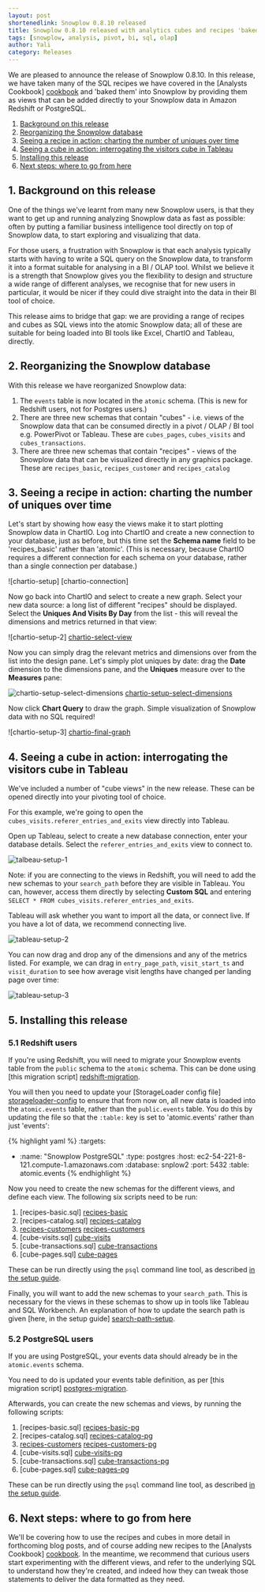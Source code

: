 ```yaml
---
layout: post
shortenedlink: Snowplow 0.8.10 released
title: Snowplow 0.8.10 released with analytics cubes and recipes 'baked in'
tags: [snowplow, analysis, pivot, bi, sql, olap]
author: Yali
category: Releases
---
```


We are pleased to announce the release of Snowplow 0.8.10. In this release, we have taken many of the SQL recipes we have covered in the [Analysts Cookbook] [cookbook] and 'baked them' into Snowplow by providing them as views that can be added directly to your Snowplow data in Amazon Redshift or PostgreSQL.

1. [Background on this release](/blog/2013/10/18/snowplow-0.8.10-released-with-analytics-recipes-and-cubes/#background)
2. [Reorganizing the Snowplow database](/blog/2013/10/18/snowplow-0.8.10-released-with-analytics-recipes-and-cubes/#schema)
3. [Seeing a recipe in action: charting the number of uniques over time](/blog/2013/10/18/snowplow-0.8.10-released-with-analytics-recipes-and-cubes/#recipe-use)
4. [Seeing a cube in action: interrogating the visitors cube in Tableau](/blog/2013/10/18/snowplow-0.8.10-released-with-analytics-recipes-and-cubes/#visitor-cube)
5. [Installing this release](/blog/2013/10/18/snowplow-0.8.10-released-with-analytics-recipes-and-cubes/#setup)
6. [Next steps: where to go from here](/blog/2013/10/18/snowplow-0.8.10-released-with-analytics-recipes-and-cubes/#next-steps)

<div class="html">
<a name="background"><h2>1. Background on this release</h2></a>
</div>

One of the things we've learnt from many new Snowplow users, is that they want to get up and running analyzing Snowplow data as fast as possible: often by putting a familiar business intelligence tool directly on top of Snowplow data, to start exploring and visualizing that data.

For those users, a frustration with Snowplow is that each analysis typically starts with having to write a SQL query on the Snowplow data, to transform it into a format suitable for analysing in a BI / OLAP tool. Whilst we believe it is a strength that Snowplow gives you the flexibility to design and structure a wide range of different analyses, we recognise that for new users in particular, it would be nicer if they could dive straight into the data in their BI tool of choice.

This release aims to bridge that gap: we are providing a range of recipes and cubes as SQL views into the atomic Snowplow data; all of these are suitable for being loaded into BI tools like Excel, ChartIO and Tableau, directly.

<!--more-->

<div class="html">
<a name="schema"><h2>2. Reorganizing the Snowplow database</h2></a>
</div>

With this release we have reorganized Snowplow data:

1. The `events` table is now located in the `atomic` schema. (This is new for Redshift users, not for Postgres users.)
2. There are three new schemas that contain "cubes" - i.e. views of the Snowplow data that can be consumed directly in a pivot / OLAP / BI tool e.g. PowerPivot or Tableau. These are `cubes_pages`, `cubes_visits` and `cubes_transactions`.
3. There are three new schemas that contain "recipes" - views of the Snowplow data that can be visualized directly in any graphics package. These are `recipes_basic`, `recipes_customer` and `recipes_catalog`

<div class="html">
<a name="recipe-use"><h2>3. Seeing a recipe in action: charting the number of uniques over time</h2></a>
</div>

Let's start by showing how easy the views make it to start plotting Snowplow data in ChartIO. Log into ChartIO and create a new connection to your database, just as before, but this time set the **Schema name** field to be 'recipes_basic' rather than 'atomic'. (This is necessary, because ChartIO requires a different connection for each schema on your database, rather than a single connection per database.)

<div class="html">
![chartio-setup] [chartio-connection]
</div>

Now go back into ChartIO and select to create a new graph. Select your new data source: a long list of different "recipes" should be displayed. Select the **Uniques And Visits By Day** from the list - this will reveal the dimensions and metrics returned in that view:

![chartio-setup-2] [chartio-select-view]

Now you can simply drag the relevant metrics and dimensions over from the list into the design pane. Let's simply plot uniques by date: drag the **Date** dimension to the dimensions pane, and the **Uniques** measure over to the **Measures** pane:

![chartio-setup-select-dimensions] [chartio-setup-select-dimensions]

Now click **Chart Query** to draw the graph. Simple visualization of Snowplow data with no SQL required!

![chartio-setup-3] [chartio-final-graph]

<div class="html">
<a name="visitor-cube"><h2>4. Seeing a cube in action: interrogating the visitors cube in Tableau</h2></a>
</div>

We've included a number of "cube views" in the new release. These can be opened directly into your pivoting tool of choice.

For this example, we're going to open the `cubes_visits.referer_entries_and_exits` view directly into Tableau.

Open up Tableau, select to create a new database connection, enter your database details. Select the `referer_entries_and_exits` view to connect to. 

![talbeau-setup-1][tableau-1]

Note: if you are connecting to the views in Redshift, you will need to add the new schemas to your `search_path` before they are visible in Tableau. You can, however, access them directly by selecting **Custom SQL** and entering `SELECT * FROM cubes_visits.referer_entries_and_exits`.

Tableau will ask whether you want to import all the data, or connect live. If you have a lot of data, we recommend connecting live.

![tableau-setup-2][tableau-2]

You can now drag and drop any of the dimensions and any of the metrics listed. For example, we can drag in `entry_page_path`, `visit_start_ts` and `visit_duration` to see how average visit lengths have changed per landing page over time:

![tableau-setup-3][tableau-3]

<div class="html">
<a name="setup"><h2>5. Installing this release</h2></a>
</div>

### 5.1 Redshift users

If you're using Redshift, you will need to migrate your Snowplow events table from the `public` schema to the `atomic` schema. This can be done using [this migration script] [redshift-migration]. 

You will then you need to update your [StorageLoader config file] [storageloader-config] to ensure that from now on, all new data is loaded into the `atomic.events` table, rather than the `public.events` table. You do this by updating the file so that the `:table:` key is set to 'atomic.events' rather than just 'events': 

{% highlight yaml %}
:targets:
  - :name:     "Snowplow PostgreSQL"
    :type:     postgres 
    :host:     ec2-54-221-8-121.compute-1.amazonaws.com
    :database: snplow2
    :port:     5432
    :table:    atomic.events
{% endhighlight %}

Now you need to create the new schemas for the different views, and define each view. The following six scripts need to be run:

1. [recipes-basic.sql] [recipes-basic]
2. [recipes-catalog.sql] [recipes-catalog]
3. [recipes-customers] [recipes-customers]
4. [cube-visits.sql] [cube-visits]
5. [cube-transactions.sql] [cube-transactions]
6. [cube-pages.sql] [cube-pages]

These can be run directly using the `psql` command line tool, as described [in the setup guide][setup-views].

Finally, you will want to add the new schemas to your `search_path`. This is necessary for the views in these schemas to show up in tools like Tableau and SQL Workbench. An explanation of how to update the search path is given [here, in the setup guide] [search-path-setup].

### 5.2 PostgreSQL users

If you are using PostgreSQL, your events data should already be in the `atomic.events` schema.

You need to do is updated your events table definition, as per [this migration script] [postgres-migration].

Afterwards, you can create the new schemas and views, by running the following scripts:

1. [recipes-basic.sql] [recipes-basic-pg]
2. [recipes-catalog.sql] [recipes-catalog-pg]
3. [recipes-customers] [recipes-customers-pg]
4. [cube-visits.sql] [cube-visits-pg]
5. [cube-transactions.sql] [cube-transactions-pg]
6. [cube-pages.sql] [cube-pages-pg]

These can be run directly using the `psql` command line tool, as described [in the setup guide][setup-views].

<div class="html">
<a name="next-steps"><h2>6. Next steps: where to go from here</h2></a>
</div>

We'll be covering how to use the recipes and cubes in more detail in forthcoming blog posts, and of course adding new recipes to the [Analysts Cookbook] [cookbook]. In the meantime, we recommend that curious users start experimenting with the different views, and refer to the underlying SQL to understand how they're created, and indeed how they can tweak those statements to deliver the data formatted as they need.

[cookbook]: http://snowplowanalytics.com/analytics/index.html
[recipes-basic]: https://github.com/snowplow/snowplow/blob/feature/recipe-views/5-analytics/postgresql/recipes/recipes-basic.sql
[recipes-customer]: https://github.com/snowplow/snowplow/blob/feature/recipe-views/5-analytics/postgresql/recipes/recipes-customers.sql
[recipes-catalog]: https://github.com/snowplow/snowplow/blob/feature/recipe-views/5-analytics/postgresql/recipes/recipes-catalog.sql

[basic-recipes]: /analytics/basic-recipes.html
[customer-recipes]: http://snowplowanalytics.com/analytics/customer-analytics/overview.html
[catalog-recipes]: http://snowplowanalytics.com/analytics/catalog-analytics/overview.html
[catalog-analytics]: http://snowplowanalytics.com/analytics/catalog-analytics/overview.html

[cube-visits]: https://github.com/snowplow/snowplow/blob/feature/recipe-views/5-analytics/postgresql/cubes/cube-visits.sql
[cube-transactions]: https://github.com/snowplow/snowplow/blob/feature/recipe-views/5-analytics/postgresql/cubes/cube-transactions.sql
[cube-pages]: https://github.com/snowplow/snowplow/blob/feature/recipe-views/5-analytics/postgresql/cubes/cube-pages.sql

[setup-views]: https://github.com/snowplow/snowplow/wiki/Setting-up-the-prebuilt-views-in-Redshift-and-PostgreSQL
[chartio-connection]: /assets/img/blog/2013/10/chartio-connection.png
[chartio-select-view]: /assets/img/blog/2013/10/chartio-2.png
[chartio-setup-select-dimensions]: /assets/img/blog/2013/10/chartio-select-dimensions.png
[chartio-final-graph]: /assets/img/blog/2013/10/chartio-final-graph.png

[tableau-1]: /assets/img/blog/2013/10/tableau-connection.JPG
[tableau-2]: /assets/img/blog/2013/10/tableau-1.JPG
[tableau-3]: /assets/img/blog/2013/10/tableau-visualization.JPG

[redshift-migration]: https://github.com/snowplow/snowplow/blob/master/4-storage/redshift-storage/sql/migrate_0.2.1_to_0.2.2.sql
[postgres-migration]: https://github.com/snowplow/snowplow/blob/master/4-storage/postgres-storage/sql/migrate_0.1.0_to_0.1.1.sql

[storageloader-config]: https://github.com/snowplow/snowplow/blob/master/4-storage/storage-loader/config/redshift.yml.sample

[recipes-basic]: https://github.com/snowplow/snowplow/blob/master/5-analytics/redshift-analytics/recipes/recipes-basic.sql
[recipes-catalog]: https://github.com/snowplow/snowplow/blob/master/5-analytics/redshift-analytics/recipes/recipes-catalog.sql
[recipes-customers]: https://github.com/snowplow/snowplow/blob/master/5-analytics/redshift-analytics/recipes/recipes-customers.sql

[cube-pages]: https://github.com/snowplow/snowplow/blob/master/5-analytics/redshift-analytics/cubes/cube-pages.sql
[cube-transactions]: https://github.com/snowplow/snowplow/blob/master/5-analytics/redshift-analytics/cubes/cube-transactions.sql
[cube-visits]: https://github.com/snowplow/snowplow/blob/master/5-analytics/redshift-analytics/cubes/cube-visits.sql

[recipes-basic-pg]: https://github.com/snowplow/snowplow/blob/master/5-analytics/postgres-analytics/recipes/recipes-basic.sql
[recipes-catalog-pg]: https://github.com/snowplow/snowplow/blob/master/5-analytics/postgres-analytics/recipes/recipes-catalog.sql
[recipes-customers-pg]: https://github.com/snowplow/snowplow/blob/master/5-analytics/postgres-analytics/recipes/recipes-customers.sql

[cube-pages-pg]: https://github.com/snowplow/snowplow/blob/master/5-analytics/postgres-analytics/cubes/cube-pages.sql
[cube-transactions-pg]: https://github.com/snowplow/snowplow/blob/master/5-analytics/postgres-analytics/cubes/cube-transactions.sql
[cube-visits-pg]: https://github.com/snowplow/snowplow/blob/master/5-analytics/postgres-analytics/cubes/cube-visits.sql
[search-path-setup]: https://github.com/snowplow/snowplow/wiki/setting-up-redshift#wiki-search_path